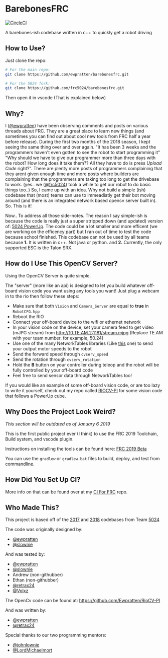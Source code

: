 # BarebonesFRC
[![CircleCI](https://circleci.com/gh/Ewpratten/barebonesFRC/tree/master.svg?style=svg)](https://circleci.com/gh/Ewpratten/barebonesFRC/tree/master)

A barebones-ish codebase written in c++ to quickly get a robot driving

## How to Use?
Just clone the repo:
```bash
# For the main repo:
git clone https://github.com/ewpratten/barebonesfrc.git

# For the 5024 fork:
git clone https://github.com/frc5024/barebonesfrc.git
```
Then open it in vscode (That is explained below)

## Why?
I \([@ewpratten](Https://github.com/ewpratten)\) have been observing comments and posts on various threads about FRC. They are a great place to learn new things (and sometimes you can find out about cool new tools from FRC half a year before release). During the first two months of the 2018 season, I kept seeing the same thing over and over again. "It has been 3 weeks and the programmers haven't even gotten to see the robot to start programming it" "Why should we have to give our programmer more than three days with the robot? How long does it take them?? All they have to do is press *Upload Code* right?". There are plenty more posts of programmers complaining that they arent given enough time and more posts where builders are complaining that the programmers are taking too long to get the drivebase to work. (yes.. we \([@frc5024](Https://github.com/frc5024)\) took a while to get our robot to do basic things too..) So, I came up with an idea. Why not build a simple (ish) codebase that (most) teams can use to immeadiatly get their bot moving around (and there is an integrated network based opencv server built in). So. This is it!

Now.. To address all those side-notes. The reason I say simple-ish is because the code is really just a super stripped down (and updated) version of: [5024 PowerUp](Https://github.com/frc5024/PowerUp). The code could be a lot smaller and more efficent (we are working on the efficency part) but I ran out of time to test the code because school finished. This codebase can not be used by all teams because **1.** It is written in c++. Not java or python. and **2.** Currently, the only supported ESC is the Talon SRX.

## How do I Use This OpenCV Server?
Using the OpenCV Server is quite simple.

The "server" (more like an api) is designed to let you build whatever off-board vision code you want using any tools you want! Just plug a webcam in to the rio then follow these steps:
 - Make sure that both `Vision` and `Camera_Server` are equal to **true** in `RobotCFG.hpp`
 - Reboot the RIO
 - Connect your off-board device to the wifi or ethernet network
 - In your vision code on the device, set your camera feed to get video (mJPG stream) from http://10.TE.AM.2:1181/stream.mjpg (Replace TE.AM with your team number. for example, 50.24)
 - Use one of the many NetworkTables libraries (Like [this](https://github.com/robotpy/pynetworktables) one) to send your output motor speeds to the robot
 - Send the forward speed through `cvserv_speed`
 - Send the rotation through `cvserv_rotation`
 - Hold the **B** button on your controller during teleop and the robot will be fully controlled by your off-board code
 - Feel free to send sensor data through NetworkTables too!

If you would like an example of some off-board vision code, or are too lazy to write it yourself, check out my repo called [RIOCV-PI](https://github.com/Ewpratten/RioCV-PI) for some vision code that follows a PowerUp cube.

## Why Does the Project Look Weird?
*This section will be outdated as of January 6 2019*

This is the first public project ever (I think) to use the FRC 2019 Toolchain, Build system, and vscode plugin.

Instructions on installing the tools can be found here: [FRC 2019 Beta](https://wpilib.screenstepslive.com/s/currentCS/m/79833/c/259485)

You can use the `gradlew` or `gradlew.bat` files to build, deploy, and test from commandline.

## How Did You Set Up CI?
More info on that can be found over at my [CI For FRC](https://github.com/Ewpratten/FRC-CI) repo.

## Who Made This?
This project is based off of the [2017](https://github.com/RaiderRobotics5024/2017Main) and [2018](Https://github.com/frc5024/PowerUp) codebases from Team [5024](Https://github.com/frc5024)

The code was originally designed by:
 - [@ewpratten](Https://github.com/ewpratten)
 - [@slownie](Https://github.com/slownie)

And was tested by:
 - [@ewpratten](Https://github.com/ewpratten)
 - [@slownie](Https://github.com/slownie)
 - Andrew (non-githubber)
 - Ethan (non-githubber)
 - [@retrax24](Https://github.com/retrax24)
 - [@Volxz](Https://github.com/Volxz)

The OpenCv code can be found at:
https://github.com/Ewpratten/RioCV-PI

And was written by:
 - [@ewpratten](Https://github.com/ewpratten)
 - [@retrax24](Https://github.com/retrax24)

Special thanks to our two programming mentors:
 - [@johnlownie](https://github.com/johnlownie)
 - [@LordMichaelmort](https://github.com/LordMichaelmort)
